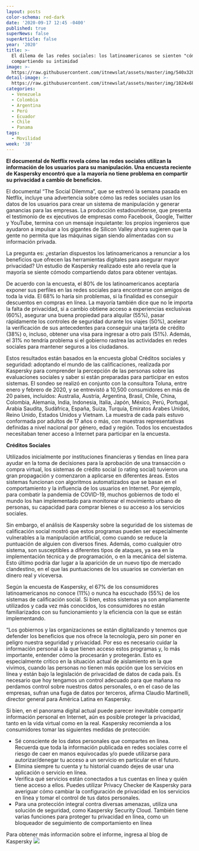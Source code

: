 ```yaml
---
layout: posts
color-schema: red-dark
date: '2020-09-17 12:45 -0400'
published: true
superNews: false
superArticle: false
year: '2020'
title: >-
  El dilema de las redes sociales: los latinoamericanos se sienten "cómodos"
  compartiendo su intimidad
image: >-
  https://raw.githubusercontent.com/itnewslat/assets/master/img/540x320/Redes-moviles-p.jpg
detail-image: >-
  https://raw.githubusercontent.com/itnewslat/assets/master/img/1024x680/Redes-moviles-g.jpg
categories:
  - Venezuela
  - Colombia
  - Argentina
  - Perú
  - Ecuador
  - Chile
  - Panama
tags:
  - Movilidad
week: '38'
---
```

**El documental de Netflix revela cómo las redes sociales utilizan la información de los usuarios para su manipulación. Una encuesta reciente de Kaspersky encontró que a la mayoría no tiene problema en compartir su privacidad a cambio de beneficios.**
 
El documental “The Social Dilemma”, que se estrenó la semana pasada en Netflix, incluye una advertencia sobre cómo las redes sociales usan los datos de los usuarios para crear un sistema de manipulación y generar ganancias para las empresas. La producción estadounidense, que presenta el testimonio de ex ejecutivos de empresas como Facebook, Google, Twitter y YouTube, termina con un mensaje inquietante: los propios ingenieros que ayudaron a impulsar a los gigantes de Silicon Valley ahora sugieren que la gente no permita que las máquinas sigan siendo alimentadas con su información privada.

La pregunta es: ¿estarían dispuestos los latinoamericanos a renunciar a los beneficios que ofrecen las herramientas digitales para asegurar mayor privacidad? Un estudio de Kaspersky realizado este año revela que la mayoría se siente cómodo compartiendo datos para obtener ventajas.

De acuerdo con la encuesta, el 80% de los latinoamericanos aceptaría exponer sus perfiles en las redes sociales para encontrarse con amigos de toda la vida. El 68% lo haría sin problemas, si la finalidad es conseguir descuentos en compras en línea. La mayoría también dice que no le importa la falta de privacidad, si a cambio obtiene acceso a experiencias exclusivas (60%), asegurar una buena propiedad para alquilar (55%), pasar rápidamente los controles de seguridad durante los viajes (50%), acelerar la verificación de sus antecedentes para conseguir una tarjeta de crédito (38%) o, incluso, obtener una visa para ingresar a otro país (51%). Además, el 31% no tendría problema si el gobierno rastrea las actividades en redes sociales para mantener seguros a los ciudadanos.

Estos resultados están basados en la encuesta global Créditos sociales y seguridad: adoptando el mundo de las calificaciones, realizada por Kaspersky para comprender la percepción de las personas sobre las evaluaciones sociales y saber si están preparadas para participar en estos sistemas. El sondeo se realizó en conjunto con la consultora Toluna, entre enero y febrero de 2020, y se entrevistó a 10,500 consumidores en más de 20 países, incluidos: Australia, Austria, Argentina, Brasil, Chile, China, Colombia, Alemania, India, Indonesia, Italia, Japón, México, Perú, Portugal, Arabia Saudita, Sudáfrica, España, Suiza, Turquía, Emiratos Árabes Unidos, Reino Unido, Estados Unidos y Vietnam. La muestra de cada país estuvo conformada por adultos de 17 años o más, con muestras representativas definidas a nivel nacional por género, edad y región. Todos los encuestados necesitaban tener acceso a Internet para participar en la encuesta.

**Créditos Sociales**

Utilizados inicialmente por instituciones financieras y tiendas en línea para ayudar en la toma de decisiones para la aprobación de una transacción o compra virtual, los sistemas de crédito social (o rating social) tuvieron una gran propagación y comenzaron a aplicarse en diferentes áreas. Estos sistemas funcionan con algoritmos automatizados que se basan en el comportamiento y la influencia de los usuarios en Internet. Por ejemplo, para combatir la pandemia de COVID-19, muchos gobiernos de todo el mundo los han implementado para monitorear el movimiento urbano de personas, su capacidad para comprar bienes o su acceso a los servicios sociales.

Sin embargo, el análisis de Kaspersky sobre la seguridad de los sistemas de calificación social mostró que estos programas pueden ser especialmente vulnerables a la manipulación artificial, como cuando se reduce la puntuación de alguien con diversos fines. Además, como cualquier otro sistema, son susceptibles a diferentes tipos de ataques, ya sea en la implementación técnica y de programación, o en la mecánica del sistema. Esto último podría dar lugar a la aparición de un nuevo tipo de mercado clandestino, en el que las puntuaciones de los usuarios se conviertan en dinero real y viceversa.

Según la encuesta de Kaspersky, el 67% de los consumidores latinoamericanos no conoce (11%) o nunca ha escuchado (55%) de los sistemas de calificación social. Si bien, estos sistemas ya son ampliamente utilizados y cada vez más conocidos, los consumidores no están familiarizados con su funcionamiento y la eficiencia con la que se están implementando. 

“Los gobiernos y las organizaciones se están digitalizando y tenemos que defender los beneficios que nos ofrece la tecnología, pero sin poner en peligro nuestra seguridad y privacidad. Por eso es necesario cuidar la información personal a la que tienen acceso estos programas y, lo más importante, entender cómo la procesarán y protegerán. Esto es especialmente crítico en la situación actual de aislamiento en la que vivimos, cuando las personas no tienen más opción que los servicios en línea y están bajo la legislación de privacidad de datos de cada país. Es necesario que hoy tengamos un control adecuado para que mañana no perdamos control sobre nuestros datos personales, o en el caso de las empresas, sufran una fuga de datos por terceros, afirma Claudio Martinelli, director general para América Latina en Kaspersky.

Si bien, en el panorama digital actual puede parecer inevitable compartir información personal en Internet, aún es posible proteger la privacidad, tanto en la vida virtual como en la real. Kaspersky recomienda a los consumidores tomar las siguientes medidas de protección: 

- Sé consciente de los datos personales que compartes en línea. Recuerda que toda la información publicada en redes sociales corre el riesgo de caer en manos equivocadas y/o puede utilizarse para autorizar/denegar tu acceso a un servicio en particular en el futuro.
- Elimina siempre tu cuenta y tu historial cuando dejes de usar una aplicación o servicio en línea.
- Verifica qué servicios están conectados a tus cuentas en línea y quién tiene acceso a ellos. Puedes utilizar Privacy Checker de Kaspersky para averiguar cómo cambiar la configuración de privacidad en los servicios en línea y tomar el control de tus datos personales.
- Para una protección integral contra diversas amenazas, utiliza una solución de seguridad, como Kaspersky Security Cloud. También tiene varias funciones para proteger tu privacidad en línea, como un bloqueador de seguimiento de comportamiento en línea

Para obtener más información sobre el informe, ingresa al blog de Kaspersky
<img src="https://tracker.metricool.com/c3po.jpg?hash=56f88a41e39ab42c063cc51676587a04"/>